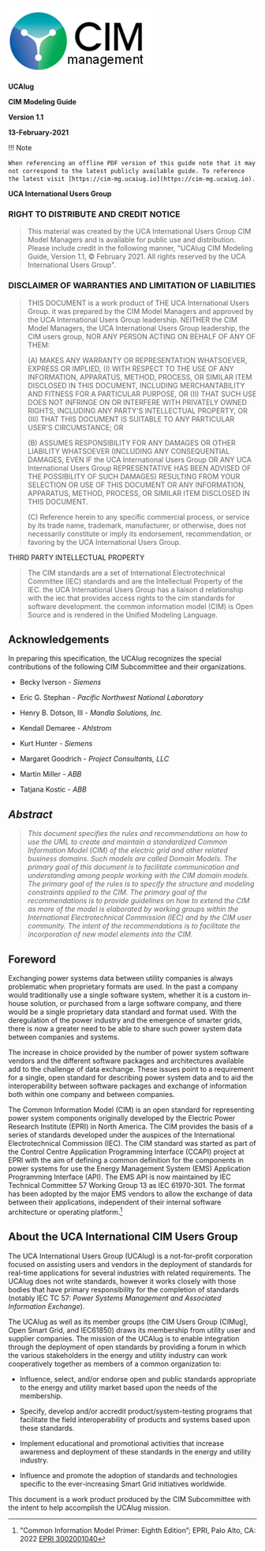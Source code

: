 <img src="images/media/image1.png" style="width:3.02526in;height:1.41679in" />

**UCAIug**

**CIM Modeling Guide**

**Version 1.1**

**13-February-2021**


!!! Note

    When referencing an offline PDF version of this guide note that it may not correspond to the latest publicly available guide. To reference the latest visit [https://cim-mg.ucaiug.io](https://cim-mg.ucaiug.io).


**UCA International Users Group**


### RIGHT TO DISTRIBUTE AND CREDIT NOTICE

> This material was created by the UCA International Users Group CIM Model Managers and is available for public use and distribution. Please include credit in the following manner, "UCAIug CIM Modeling Guide, Version 1.1, © February 2021. All rights reserved by the UCA International Users Group".

### DISCLAIMER OF WARRANTIES AND LIMITATION OF LIABILITIES

> THIS DOCUMENT is a work product of THE UCA International Users Group. it was prepared by the CIM Model Managers and approved by the UCA International Users Group leadership. NEITHER the CIM Model Managers, the UCA International Users Group leadership, the CIM users group, NOR ANY PERSON ACTING ON BEHALF OF ANY OF THEM:
>
> (A) MAKES ANY WARRANTY OR REPRESENTATION WHATSOEVER, EXPRESS OR IMPLIED, (I) WITH RESPECT TO THE USE OF ANY INFORMATION, APPARATUS, METHOD, PROCESS, OR SIMILAR ITEM DISCLOSED IN THIS DOCUMENT, INCLUDING MERCHANTABILITY AND FITNESS FOR A PARTICULAR PURPOSE, OR (II) THAT SUCH USE DOES NOT INFRINGE ON OR INTERFERE WITH PRIVATELY OWNED RIGHTS, INCLUDING ANY PARTY'S INTELLECTUAL PROPERTY, OR (III) THAT THIS DOCUMENT IS SUITABLE TO ANY PARTICULAR USER'S CIRCUMSTANCE; OR
>
> (B) ASSUMES RESPONSIBILITY FOR ANY DAMAGES OR OTHER LIABILITY WHATSOEVER (INCLUDING ANY CONSEQUENTIAL DAMAGES, EVEN IF the UCA International Users Group OR ANY UCA International Users Group REPRESENTATIVE HAS BEEN ADVISED OF THE POSSIBILITY OF SUCH DAMAGES) RESULTING FROM YOUR SELECTION OR USE OF THIS DOCUMENT OR ANY INFORMATION, APPARATUS, METHOD, PROCESS, OR SIMILAR ITEM DISCLOSED IN THIS DOCUMENT.
>
> (C) Reference herein to any specific commercial process, or service by its trade name, trademark, manufacturer, or otherwise, does not necessarily constitute or imply its endorsement, recommendation, or favoring by the UCA International Users Group.

THIRD PARTY INTELLECTUAL PROPERTY

> The CIM standards are a set of International Electrotechnical Committee (IEC) standards and are the Intellectual Property of the IEC. the UCA International Users Group has a liaison d relationship with the iec that provides access rights to the cim standards for software development. the common information model (CIM) is Open Source and is rendered in the Unified Modeling Language.

## Acknowledgements

In preparing this specification, the UCAIug recognizes the special contributions of the following CIM Subcommittee and their organizations.

- Becky Iverson - *Siemens*

- Eric G. Stephan - *Pacific Northwest National Laboratory*

- Henry B. Dotson, III - *Mandla Solutions, Inc.*

- Kendall Demaree - *Ahlstrom*

- Kurt Hunter - *Siemens*

- Margaret Goodrich - *Project Consultants, LLC*

- Martin Miller - *ABB*

- Tatjana Kostic - *ABB*

## *Abstract*

> *This document specifies the rules and recommendations on how to use the UML to create and maintain a standardized Common Information Model (CIM) of the electric grid and other related business domains. Such models are called Domain Models. The primary goal of this document is to facilitate communication and understanding among people working with the CIM domain models. The primary goal of the rules is to specify the structure and modeling constraints applied to the CIM. The primary goal of the recommendations is to provide guidelines on how to extend the CIM as more of the model is elaborated by working groups within the International Electrotechnical Commission (IEC) and by the CIM user community. The intent of the recommendations is to facilitate the incorporation of new model elements into the CIM.*

## Foreword

Exchanging power systems data between utility companies is always problematic when proprietary formats are used. In the past a company would traditionally use a single software system, whether it is a custom in-house solution, or purchased from a large software company, and there would be a single proprietary data standard and format used. With the deregulation of the power industry and the emergence of smarter grids, there is now a greater need to be able to share such power system data between companies and systems.

The increase in choice provided by the number of power system software vendors and the different software packages and architectures available add to the challenge of data exchange. These issues point to a requirement for a single, open standard for describing power system data and to aid the interoperability between software packages and exchange of information both within one company and between companies.

The Common Information Model (CIM) is an open standard for representing power system components originally developed by the Electric Power Research Institute (EPRI) in North America. The CIM provides the basis of a series of standards developed under the auspices of the International Electrotechnical Commission (IEC). The CIM standard was started as part of the Control Centre Application Programming Interface (CCAPI) project at EPRI with the aim of defining a common definition for the components in power systems for use the Energy Management System (EMS) Application Programming Interface (API). The EMS API is now maintained by IEC Technical Committee 57 Working Group 13 as IEC 61970-301. The format has been adopted by the major EMS vendors to allow the exchange of data between their applications, independent of their internal software architecture or operating platform.[^1]

## About the UCA International CIM Users Group

The UCA International Users Group (UCAIug) is a not-for-profit corporation focused on assisting users and vendors in the deployment of standards for real-time applications for several industries with related requirements. The UCAIug does not write standards, however it works closely with those bodies that have primary responsibility for the completion of standards (notably IEC TC 57: *Power Systems Management and Associated Information Exchange*).

The UCAIug as well as its member groups (the CIM Users Group (CIMug), Open Smart Grid, and IEC61850) draws its membership from utility user and supplier companies. The mission of the UCAIug is to enable integration through the deployment of open standards by providing a forum in which the various stakeholders in the energy and utility industry can work cooperatively together as members of a common organization to:

- Influence, select, and/or endorse open and public standards appropriate to the energy and utility market based upon the needs of the membership.

- Specify, develop and/or accredit product/system-testing programs that facilitate the field interoperability of products and systems based upon these standards.

- Implement educational and promotional activities that increase awareness and deployment of these standards in the energy and utility industry.

- Influence and promote the adoption of standards and technologies specific to the ever-increasing Smart Grid initiatives worldwide.

This document is a work product produced by the CIM Subcommittee with the intent to help accomplish the UCAIug mission.

[^1]: "Common Information Model Primer: Eighth Edition”; EPRI, Palo Alto, CA: 2022 [EPRI 3002001040](https://www.epri.com/research/products/000000003002024188)
